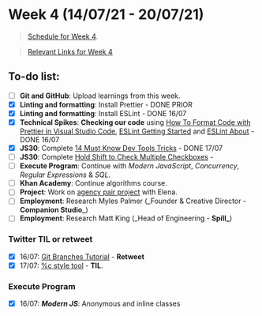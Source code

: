 # Week 4 (14/07/21 - 20/07/21)

> [Schedule for Week 4](https://learn.foundersandcoders.com/course/syllabus/pre-app-5/schedule/).

> [Relevant Links for Week 4](https://mjow1999.github.io/FAC-Links/)

## To-do list:

- [ ] **Git and GitHub**: Upload learnings from this week.
- [x] **Linting and formatting**: Install Prettier - DONE PRIOR
- [x] **Linting and formatting**: Install ESLint - DONE 16/07
- [x] **Technical Spikes**: **Checking our code** using [How To Format Code with Prettier in Visual Studio Code](https://www.digitalocean.com/community/tutorials/how-to-format-code-with-prettier-in-visual-studio-code), [ESLint Getting Started](https://eslint.org/docs/user-guide/getting-started) and [ESLint About](https://eslint.org/docs/about/) - DONE 16/07
- [x] **JS30**: Complete [14 Must Know Dev Tools Tricks](https://courses.wesbos.com/account/access/60d7a25c8981fd4f947017c5/view/194129876) - DONE 17/07
- [ ] **JS30**: Complete [Hold Shift to Check Multiple Checkboxes](https://courses.wesbos.com/account/access/60d7a25c8981fd4f947017c5/view/194129765) -
- [ ] **Execute Program**: Continue with _Modern JavaScript_, _Concurrency_, _Regular Expressions_ & _SQL_.
- [ ] **Khan Academy**: Continue algorithms course.
- [ ] **Project**: Work on [agency pair project](https://github.com/fac22/Michael-Elena-Agency) with Elena.
- [ ] **Employment**: Research Myles Palmer (\_Founder & Creative Director - **Companion Studio\_**)
- [ ] **Employment**: Research Matt King (\_Head of Engineering - **Spill\_**)

### Twitter TIL or retweet

- [x] 16/07: [Git Branches Tutorial](https://twitter.com/freeCodeCamp/status/1415718302635200518?s=20) - **Retweet**
- [x] 17/07: [%c style tool](https://twitter.com/michWills99/status/1416485700678164496?s=20) - **TIL**.

### Execute Program

- [x] 16/07: **_Modern JS_**: Anonymous and inline classes

